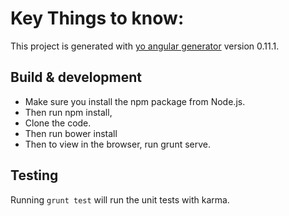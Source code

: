 # Key Things to know:

This project is generated with [yo angular generator](https://github.com/yeoman/generator-angular)
version 0.11.1.

## Build & development

- Make sure you install the npm package from Node.js.
- Then run npm install, 
- Clone the code.
- Then run bower install
- Then to view in the browser, run grunt serve.

## Testing

Running `grunt test` will run the unit tests with karma.
